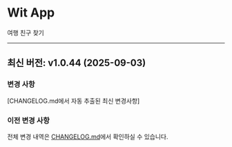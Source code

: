 # Wit App

여행 친구 찾기

---

## 최신 버전: v1.0.44 (2025-09-03)

### 변경 사항
[CHANGELOG.md에서 자동 추출된 최신 변경사항]

### 이전 변경 사항
전체 변경 내역은 [CHANGELOG.md](CHANGELOG.md)에서 확인하실 수 있습니다.
